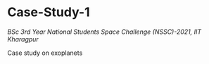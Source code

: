 # Case-Study-1
*BSc 3rd Year*
*National Students Space Challenge (NSSC)-2021, IIT Kharagpur*

Case study on exoplanets
